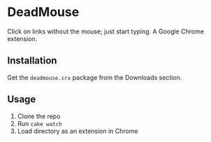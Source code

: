 # DeadMouse 

Click on links without the mouse; just start typing. A Google Chrome extension.

## Installation

Get the `deadmouse.crx` package from the Downloads section.

## Usage

1. Clone the repo
2. Run `cake watch`
3. Load directory as an extension in Chrome
